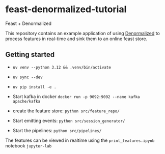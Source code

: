 # feast-denormalized-tutorial
Feast + Denormalized

This repository contains an example application of using [Denormalized](https://www.denormalized.io/) to process features in real-time and sink them to an online feast store.


## Getting started

- `uv venv --python 3.12 && .venv/bin/activate`
- `uv sync --dev`
- `uv pip install -e .`


- Start kafka in docker `docker run -p 9092:9092 --name kafka apache/kafka`
- create the feature store: `python src/feature_repo/` 
- Start emitting events: `python src/session_generator/`
- Start the pipelines: `python src/pipelines/`

The features can be viewed in realtime using the `print_features.ipynb` notebook
`jupyter-lab`
